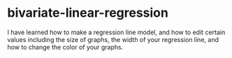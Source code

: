 # bivariate-linear-regression
I have learned how to make a regression line model, and how to edit certain values including the size of graphs, the width of your regression line, and how to change the color of your graphs. 
